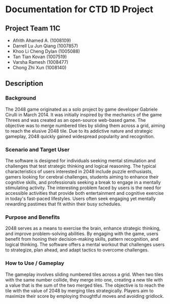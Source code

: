 # Documentation for CTD 1D Project

## <b>Project Team 11C</b>

* Afrith Ahamed A. (1008109) 
* Darrell Lu Jun Qiang (1007857)
* Khoo Li Cheng Dylan (1005088)
* Tan Tian Kovan (1007519)
* Varsha Ramesh (1008477)
* Chong Zhi Xun (1008140)

## Description
### Background
The 2048 game originated as a solo project by game developer Gabriele Cirulli in March 2014. It was initially inspired by the mechanics of the game Threes and was created as an open-source web-based game. The objective was to merge numbered tiles by sliding them across a grid, aiming to reach the elusive 2048 tile. Due to its addictive nature and strategic gameplay, 2048 quickly gained widespread popularity and recognition.

### Scenario and Target User
The software is designed for individuals seeking mental stimulation and challenges that test strategic thinking and logical reasoning. The typical characteristics of users interested in 2048 include puzzle enthusiasts, gamers looking for cerebral challenges, students aiming to enhance their cognitive skills, and professionals seeking a break to engage in a mentally stimulating activity. The interesting problem faced by users is the need for accessible activities that provide both entertainment and cognitive exercise in today's fast-paced lifestyles. Users often seek engaging yet mentally rewarding pastimes that fit within their busy schedules.

### Purpose and Benefits
2048 serves as a means to exercise the brain, enhance strategic thinking, and improve problem-solving abilities. By engaging with the game, users benefit from honing their decision-making skills, pattern recognition, and logical thinking. The software offers a mental workout that challenges users to strategize, plan ahead, and adapt tactics to overcome challenges.

### How to Use / Gameplay
The gameplay involves sliding numbered tiles across a grid. When two tiles with the same number collide, they merge into one, creating a new tile with a value that is the sum of the two merged tiles. The objective is to reach the tile with the value of 2048 by merging tiles strategically. Players aim to maximize their score by employing thoughtful moves and avoiding gridlock.
